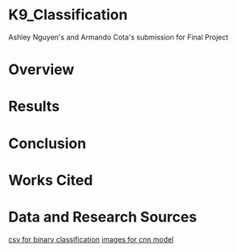 # K9_Classification
Ashley Nguyen's and Armando Cota's submission for Final Project

# Overview

# Results

# Conclusion

# Works Cited

# Data and Research Sources
[csv for binary classification](https://www.kaggle.com/datasets/marshuu/dog-breeds)
[images for cnn model](https://www.kaggle.com/datasets/miljan/stanford-dogs-dataset-traintest)
